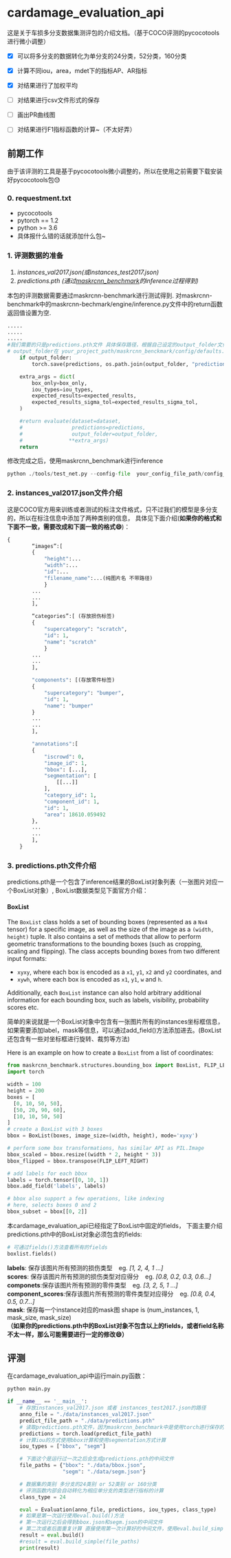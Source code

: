 # cardamage_evaluation_api
这是关于车损多分支数据集测评包的介绍文档。（基于COCO评测的pycocotools进行微小调整）

- [x] 可以将多分支的数据转化为单分支的24分类，52分类，160分类
- [x] 计算不同iou，area，mdet下的指标AP、AR指标
- [x] 对结果进行了加权平均
- [ ] 对结果进行csv文件形式的保存
- [ ] 画出PR曲线图
- [ ] 对结果进行F1指标函数的计算~（不太好弄）


## 前期工作
由于该评测的工具是基于pycocotools微小调整的，所以在使用之前需要下载安装好pycocotools包:sweat:

### 0. requestment.txt
* pycocotools
* pytorch == 1.2
* python >= 3.6
* 具体报什么错的话就添加什么包~

### 1. 评测数据的准备
1. *instances_val2017.json(或instances_test2017.json)*
2. *predictions.pth (通过[maskrcnn_benchmark](https://github.com/facebookresearch/maskrcnn-benchmark)的inference过程得到)*

本包的评测数据需要通过maskrcnn-benchmark进行测试得到.
对maskrcnn-benchmark中的maskrcnn-bechmark/engine/inference.py文件中的return函数返回值设置为空.

``` python
.....
.....
.....
#我们需要的只是predictions.pth文件 具体保存路径，根据自己设定的output_folder文件路径去找
# output_folder在 your_project_path/maskrcnn_benckmark/config/defaults.py中的_C.OUTPUT_DIR 设置
    if output_folder:
        torch.save(predictions, os.path.join(output_folder, "predictions.pth"))

    extra_args = dict(
        box_only=box_only,
        iou_types=iou_types,
        expected_results=expected_results,
        expected_results_sigma_tol=expected_results_sigma_tol,
    )

    #return evaluate(dataset=dataset,
    #                predictions=predictions,
    #                output_folder=output_folder,
    #               **extra_args)
    return 
```

修改完成之后，使用maskrcnn_benchmark进行inference
```python
python ./tools/test_net.py --config-file  your_config_file_path/config_file.yaml
```

### 2. instances_val2017.json文件介绍
这是COCO官方用来训练或者测试的标注文件格式，只不过我们的模型是多分支的，所以在标注信息中添加了两种类别的信息，
具体见下面介绍(**如果你的格式和下面不一致，需要改成和下面一致的格式:smile:**)：
```python {.line-numbers}
{
        “images”:[
        {
            "height":...
            "width":...
            "id":...
            "filename_name":...(纯图片名 不带路径)
            }
        ...
        ...
        ],

        “categories”:[ (存放损伤标签)
        {
            "supercategory": "scratch",
            "id": 1,
            "name": "scratch"
            }
        ...
        ...
        ],

        "components": [(存放零件标签)
        {
            "supercategory": "bumper",
            "id": 1,
            "name": "bumper"
        }
        ...
        ...
        ],

        "annotations":[
        {
            "iscrowd": 0,
            "image_id": 1,
            "bbox": [...],
            "segmentation": [
                [[...]]
            ],
            "category_id": 1,
            "component_id": 1,
            "id": 1,
            "area": 18610.059492
        },
        ...
        ...
        ],  
    }
```


### 3. predictions.pth文件介绍
predictions.pth是一个包含了inference结果的BoxList对象列表（一张图片对应一个BoxList对象）,
BoxList数据类型见下面官方介绍：
#### BoxList
The `BoxList` class holds a set of bounding boxes (represented as a `Nx4` tensor) for
a specific image, as well as the size of the image as a `(width, height)` tuple.
It also contains a set of methods that allow to perform geometric
transformations to the bounding boxes (such as cropping, scaling and flipping).
The class accepts bounding boxes from two different input formats:
- `xyxy`, where each box is encoded as a `x1`, `y1`, `x2` and `y2` coordinates, and
- `xywh`, where each box is encoded as `x1`, `y1`, `w` and `h`.

Additionally, each `BoxList` instance can also hold arbitrary additional information
for each bounding box, such as labels, visibility, probability scores etc.

简单的来说就是一个BoxList对象中包含有一张图片所有的instances坐标框信息，如果需要添加label，mask等信息，可以通过add_field()方法添加进去。(BoxList还包含有一些对坐标框进行旋转、裁剪等方法)

Here is an example on how to create a `BoxList` from a list of coordinates:
```python {.line-numbers}
from maskrcnn_benchmark.structures.bounding_box import BoxList, FLIP_LEFT_RIGHT
import torch

width = 100
height = 200
boxes = [
  [0, 10, 50, 50],
  [50, 20, 90, 60],
  [10, 10, 50, 50]
]
# create a BoxList with 3 boxes
bbox = BoxList(boxes, image_size=(width, height), mode='xyxy')

# perform some box transformations, has similar API as PIL.Image
bbox_scaled = bbox.resize((width * 2, height * 3))
bbox_flipped = bbox.transpose(FLIP_LEFT_RIGHT)

# add labels for each bbox
labels = torch.tensor([0, 10, 1])
bbox.add_field('labels', labels)

# bbox also support a few operations, like indexing
# here, selects boxes 0 and 2
bbox_subset = bbox[[0, 2]]
```
本cardamage_evaluation_api已经指定了BoxList中固定的fields，
下面主要介绍predictions.pth中的BoxList对象必须包含的fields:
```python
# 可通过fields()方法查看所有的fields
boxlist.fields()
```
**labels**: 保存该图片所有预测的损伤类型  &ensp; eg. *[1, 2, 4, 1 ...]*   
**scores**: 保存该图片所有预测的损伤类型对应得分 &ensp; eg. *[0.8, 0.2, 0.3, 0.6...]*   
**componets**:保存该图片所有预测的零件类型 &ensp; eg. *[3, 2, 5, 1 ...]*   
**component_scores**:保存该图片所有预测的零件类型对应得分 &ensp; eg. *[0.8, 0.4, 0.5, 0.7...]*   
**mask**: 保存每一个instance对应的mask图 shape is (num_instances, 1, mask_size, mask_size)  
**（如果你的predictions.pth中的BoxList对象不包含以上的fields，或者field名称不太一样，那么可能需要进行一定的修改:smile:）**


## 评测
在cardamage_evaluation_api中运行main.py函数：
```python
python main.py
```
```python
if __name__ == '__main__':
    # 存放instances_val2017.json 或者 instances_test2017.json的路径
    anno_file = "./data/instances_val2017.json"
    predict_file_path = "./data/predictions.pth"
    # 读取predictions.pth文件，因为maskrcnn_benchmark中是使用torch进行保存的，所以就用torch进行读取
    predictions = torch.load(predict_file_path)
    # 计算iou的方式使用bbox计算和使用segmentation方式计算
    iou_types = ["bbox", "segm"]

    # 下面这个是运行过一次之后会生成predictions.pth的中间文件
    file_paths = {"bbox": "./data/bbox.json",
                  "segm": "./data/segm.json"}

    # 数据集的类别 多分支的24类别 or 52类别 or 160分类
    # 评测函数内部会自动转化为相应单分支的类型进行指标的计算
    class_type = 24

    eval = Evaluation(anno_file, predictions, iou_types, class_type)
    # 如果是第一次运行使用eval.build()方法
    # 第一次运行之后会得到bbox.json和segm.json的中间文件 
    # 第二次或者后面重复计算 直接使用第一次计算好的中间文件，使用eval.build_simple(file_paths)运行
    result = eval.build()
    #result = eval.build_simple(file_paths)
    print(result)
```
